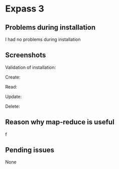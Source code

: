 # Expass 3

## Problems during installation
I had no problems during installation

## Screenshots
Validation of installation:


Create:


Read:


Update:


Delete:


## Reason why map-reduce is useful
f


## Pending issues
None


